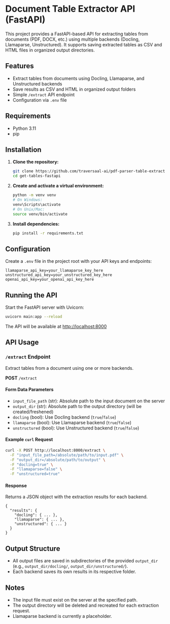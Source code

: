 # Document Table Extractor API (FastAPI)

This project provides a FastAPI-based API for extracting tables from documents (PDF, DOCX, etc.) using multiple backends (Docling, Llamaparse, Unstructured). It supports saving extracted tables as CSV and HTML files in organized output directories.

## Features
- Extract tables from documents using Docling, Llamaparse, and Unstructured backends
- Save results as CSV and HTML in organized output folders
- Simple `/extract` API endpoint
- Configuration via `.env` file

## Requirements
- Python 3.11
- pip

## Installation
1. **Clone the repository:**
   ```sh
   git clone https://github.com/traversaal-ai/pdf-parser-table-extraction-fast-api.git
   cd get-tables-fastapi
   ```
2. **Create and activate a virtual environment:**
   ```sh
   python -m venv venv
   # On Windows:
   venv\Scripts\activate
   # On Unix/Mac:
   source venv/bin/activate
   ```
3. **Install dependencies:**
   ```sh
   pip install -r requirements.txt
   ```

## Configuration
Create a `.env` file in the project root with your API keys and endpoints:

```
llamaparse_api_key=your_llamaparse_key_here
unstructured_api_key=your_unstructured_key_here
openai_api_key=your_openai_api_key_here
```

## Running the API
Start the FastAPI server with Uvicorn:

```sh
uvicorn main:app --reload
```

The API will be available at [http://localhost:8000](http://localhost:8000)

## API Usage
### `/extract` Endpoint
Extract tables from a document using one or more backends.

**POST** `/extract`

#### Form Data Parameters
- `input_file_path` (str): Absolute path to the input document on the server
- `output_dir` (str): Absolute path to the output directory (will be created/freshened)
- `docling` (bool): Use Docling backend (`true`/`false`)
- `llamaparse` (bool): Use Llamaparse backend (`true`/`false`)
- `unstructured` (bool): Use Unstructured backend (`true`/`false`)

#### Example `curl` Request
```sh
curl -X POST http://localhost:8000/extract \
  -F "input_file_path=/absolute/path/to/input.pdf" \
  -F "output_dir=/absolute/path/to/output" \
  -F "docling=true" \
  -F "llamaparse=false" \
  -F "unstructured=true"
```

#### Response
Returns a JSON object with the extraction results for each backend.

```
{
  "results": {
    "docling": { ... },
    "llamaparse": { ... },
    "unstructured": { ... }
  }
}
```

## Output Structure
- All output files are saved in subdirectories of the provided `output_dir` (e.g., `output_dir/docling/`, `output_dir/unstructured/`).
- Each backend saves its own results in its respective folder.

## Notes
- The input file must exist on the server at the specified path.
- The output directory will be deleted and recreated for each extraction request.
- Llamaparse backend is currently a placeholder.

